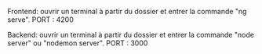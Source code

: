 Frontend: ouvrir un terminal à partir du dossier et entrer la commande "ng serve". PORT : 4200

Backend: ouvrir un terminal à partir du dossier et entrer la commande "node server" ou "nodemon server". PORT : 3000
